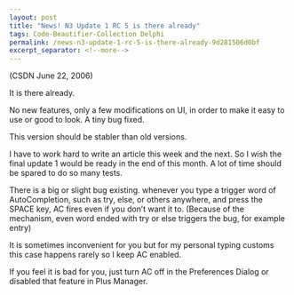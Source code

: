 ```yaml
---
layout: post
title: "News! N3 Update 1 RC 5 is there already"
tags: Code-Beautifier-Collection Delphi
permalink: /news-n3-update-1-rc-5-is-there-already-9d281506d0bf
excerpt_separator: <!--more-->
---
```

(CSDN June 22, 2006)

It is there already.

No new features, only a few modifications on UI, in order to make it easy to use or good to look. A tiny bug fixed.

This version should be stabler than old versions.
<!--more-->

I have to work hard to write an article this week and the next. So I wish the final update 1 would be ready in the end of this month. A lot of time should be spared to do so many tests.

There is a big or slight bug existing. whenever you type a trigger word of AutoCompletion, such as try, else, or others anywhere, and press the SPACE key, AC fires even if you don’t want it to. (Because of the mechanism, even word ended with try or else triggers the bug, for example entry)

It is sometimes inconvenient for you but for my personal typing customs this case happens rarely so I keep AC enabled.

If you feel it is bad for you, just turn AC off in the Preferences Dialog or disabled that feature in Plus Manager.
